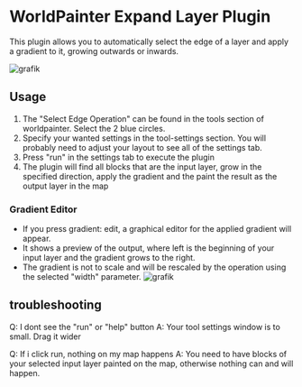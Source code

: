 # WorldPainter Expand Layer Plugin

This plugin allows you to automatically select the edge of a layer and apply a gradient to it, growing outwards or inwards.

![grafik](https://github.com/user-attachments/assets/4359b455-85a7-4b47-93a2-837773a71523)

## Usage
1. The "Select Edge Operation" can be found in the tools section of worldpainter. Select the 2 blue circles.
2. Specify your wanted settings in the tool-settings section. You will probably need to adjust your layout to see all of the settings tab.
3. Press "run" in the settings tab to execute the plugin
4. The plugin will find all blocks that are the input layer, grow in the specified direction, apply the gradient and the paint the result as the output layer in the map

### Gradient Editor
- If you press gradient: edit, a graphical editor for the applied gradient will appear.
- It shows a preview of the output, where left is the beginning of your input layer and the gradient grows to the right.
- The gradient is not to scale and will be rescaled by the operation using the selected "width" parameter.
![grafik](https://github.com/user-attachments/assets/1e1fa285-b97f-4ea9-a157-59474458b840)

## troubleshooting
Q: I dont see the "run" or "help" button
A: Your tool settings window is to small. Drag it wider

Q: If i click run, nothing on my map happens
A: You need to have blocks of your selected input layer painted on the map, otherwise nothing can and will happen.
